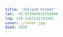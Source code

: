 ```yaml
---
title: 'Jutland Street'
lat: -45.873904618793006
lng: 170.5165132193262
cover: ./cover.jpg
died: 2020
---
```

